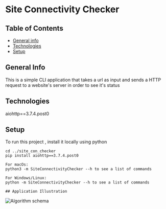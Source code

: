 # Site Connectivity Checker 

## Table of Contents
* [General info](#general-info)
* [Technologies](#technologies)
* [Setup](#setup)

## General Info
This is a simple CLI application that takes a url as input and sends a HTTP request to a website's server in order to see it's status

## Technologies

aiohttp==3.7.4.post0

## Setup
To run this project , install it locally using python
```
cd ../site_con_checker
pip install aiohttp==3.7.4.post0

For macOs:
python3 -m SiteConnectivityChecker --h to see a list of commands

For Windows/Linux:
python -m SiteConnectivityChecker --h to see a list of commands

## Application Illustration
```

![Algorithm schema](imgs/img.jpg)

